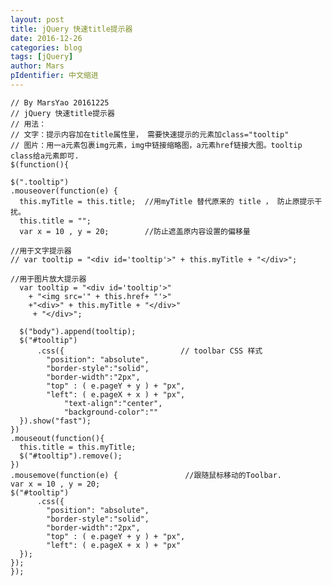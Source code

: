 ```yaml
---
layout: post
title: jQuery 快速title提示器
date: 2016-12-26
categories: blog
tags: [jQuery]
author: Mars
pIdentifier: 中文缩进
---
```

 
    // By MarsYao 20161225
    // jQuery 快速title提示器
    // 用法： 
    // 文字：提示内容加在title属性里， 需要快速提示的元素加class="tooltip"
    // 图片：用一a元素包裹img元素，img中链接缩略图，a元素href链接大图。tooltip class给a元素即可.
    $(function(){
    
    $(".tooltip")
    .mouseover(function(e) {
      this.myTitle = this.title;  //用myTitle 替代原来的 title ， 防止原提示干扰。
      this.title = "";
      var x = 10 , y = 20;        //防止遮盖原内容设置的偏移量

    //用于文字提示器
    // var tooltip = "<div id='tooltip'>" + this.myTitle + "</div>"; 

    //用于图片放大提示器
      var tooltip = "<div id='tooltip'>" 
        + "<img src='" + this.href+ "'>" 
        +"<div>" + this.myTitle + "</div>"
         + "</div>"; 

      $("body").append(tooltip);
      $("#tooltip")
          .css({                          // toolbar CSS 样式
            "position": "absolute",
            "border-style":"solid",
            "border-width":"2px",
            "top" : ( e.pageY + y ) + "px",
            "left": ( e.pageX + x ) + "px",
                "text-align":"center",
                "background-color":""
      }).show("fast");
    })
    .mouseout(function(){
      this.title = this.myTitle;
      $("#tooltip").remove();
    })
    .mousemove(function(e) {               //跟随鼠标移动的Toolbar.
    var x = 10 , y = 20;
    $("#tooltip")
          .css({
            "position": "absolute",
            "border-style":"solid",
            "border-width":"2px",
            "top" : ( e.pageY + y ) + "px",
            "left": ( e.pageX + x ) + "px"
      });     
    });
    });